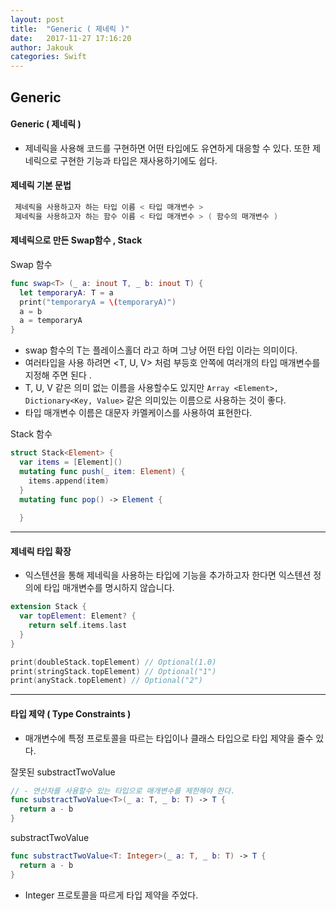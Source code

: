 ```yaml
---
layout: post
title:  "Generic ( 제네릭 )"
date:   2017-11-27 17:16:20
author: Jakouk
categories: Swift
---
```


## Generic

#### Generic ( 제네릭 )
- 제네릭을 사용해 코드를 구현하면 어떤 타입에도 유연하게 대응할 수 있다. 또한 제네릭으로 구현한 기능과 타입은 재사용하기에도 쉽다. 

#### 제네릭 기본 문법
```swift
 제네릭을 사용하고자 하는 타입 이름 < 타입 매개변수 >
 제네릭을 사용하고자 하는 함수 이름 < 타입 매개변수 > ( 함수의 매개변수 )
```

#### 제네릭으로 만든 Swap함수 , Stack 
Swap 함수 
```swift
func swap<T> (_ a: inout T, _ b: inout T) {
  let temporaryA: T = a
  print("temporaryA = \(temporaryA)")
  a = b
  a = temporaryA
}
```
* swap 함수의 T는 플레이스홀더 라고 하며 그냥 어떤 타입 이라는 의미이다. 
* 여러타입을 사용 하려면 <T, U, V> 처럼 부등호 안쪽에 여러개의 타입 매개변수를 지정해 주면 된다 .
* T, U, V 같은 의미 없는 이름을 사용할수도 있지만 ```Array <Element>, Dictionary<Key, Value>``` 같은 의미있는 이름으로 사용하는 것이 좋다. 
* 타입 매개변수 이름은 대문자 카멜케이스를 사용하여 표현한다. 

Stack 함수 
```swift 
struct Stack<Element> {
  var items = [Element]()
  mutating func push(_ item: Element) {
    items.append(item)
  }
  mutating func pop() -> Element {
  
  }
```
***

#### 제네릭 타입 확장
 - 익스텐션을 통해 제네릭을 사용하는 타입에 기능을 추가하고자 한다면 익스텐션 정의에 타입 매개변수를 명시하지 않습니다.

```swift
extension Stack {
  var topElement: Element? {
    return self.items.last
  }
}

print(doubleStack.topElement) // Optional(1.0)
print(stringStack.topElement) // Optional("1")
print(anyStack.topElement) // Optional("2")
```
***

#### 타입 제약 ( Type Constraints )

- 매개변수에 특정 프로토콜을 따르는 타입이나 클래스 타입으로 타입 제약을 줄수 있다. 

잘못된 substractTwoValue
```swift 
// - 연산자를 사용할수 있는 타입으로 매개변수를 제한해야 한다. 
func substractTwoValue<T>(_ a: T, _ b: T) -> T {
  return a - b
}
```
substractTwoValue
```swift
func substractTwoValue<T: Integer>(_ a: T, _ b: T) -> T {
  return a - b 
}
```
- Integer 프로토콜을 따르게 타입 제약을 주었다. 


